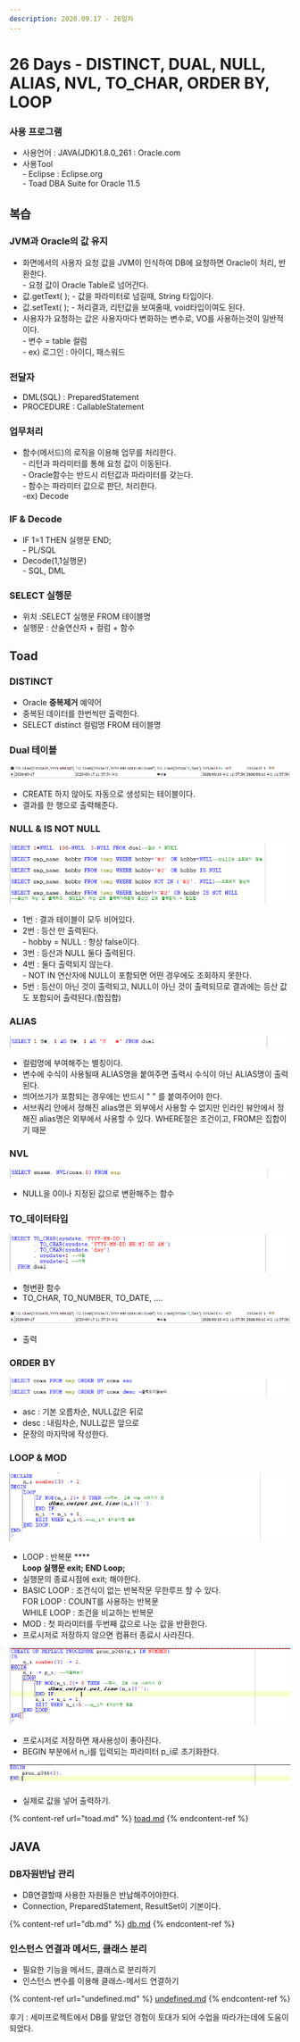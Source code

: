 ```yaml
---
description: 2020.09.17 - 26일차
---
```


# 26 Days - DISTINCT, DUAL, NULL, ALIAS, NVL, TO\_CHAR, ORDER BY, LOOP

### 사용 프로그램

* 사용언어 : JAVA(JDK)1.8.0\_261 : Oracle.com
* 사용Tool \
  \- Eclipse : Eclipse.org\
  \- Toad DBA Suite for Oracle 11.5

## 복습

### JVM과 Oracle의 값 유지

* 화면에서의 사용자 요청 값을 JVM이 인식하여 DB에 요청하면 Oracle이 처리, 반환한다.\
  \- 요청 값이 Oracle Table로 넘어간다.
* 값.getText( ); - 값을 파라미터로 넘길때, String 타입이다.
* 값.setText( ); - 처리결과, 리턴값을 보여줄때, void타입이여도 된다.
* 사용자가 요청하는 값은 사용자마다 변화하는 변수로, VO를 사용하는것이 일반적이다.\
  \- 변수 = table 컬럼\
  \- ex) 로그인 : 아이디, 패스워드&#x20;

### 전달자

* DML(SQL) : PreparedStatement
* PROCEDURE : CallableStatement

### 업무처리

* 함수(메서드)의 로직을 이용해 업무를 처리한다.\
  \- 리턴과 파라미터를 통해 요청 값이 이동된다.\
  \- Oracle함수는 반드시 리턴값과 파라미터를 갖는다.\
  \- 함수는 파라미터 값으로 판단, 처리한다.\
  \-ex) Decode

### IF & Decode

* IF 1=1 THEN 실행문 END;\
  \- PL/SQL
* Decode(1,1실행문)\
  \- SQL, DML

### SELECT 실행문

* 위치 :SELECT 실행문 FROM 테이블명
* 실행문 : 산술연산자 + 컬럼 + 함수

## Toad

### DISTINCT

* Oracle **중복제거** 예약어
* 중복된 데이터를 한번씩만 출력한다.
* SELECT distinct 컬럼명 FROM 테이블명

### Dual 테이블

![](../../../.gitbook/assets/dual-sysdate.png)

* CREATE 하지 않아도 자동으로 생성되는 테이블이다.
* 결과를 한 행으로 출력해준다.

### NULL & IS NOT NULL

![](<../../../.gitbook/assets/1 (9).png>)

* 1번 : 결과 테이블이 모두 비어있다.
* 2번 : 등산 만 출력된다. \
  \-  hobby = NULL : 항상 false이다.
* 3번 : 등산과 NULL 둘다 출력된다.
* 4번 : 둘다 출력되지 않는다. \
  \-  NOT IN 연산자에 NULL이 포함되면 어떤 경우에도 조회하지 못한다.
* 5번 : 등산이 아닌 것이 출력되고, NULL이 아닌 것이 출력되므로 결과에는 등산 값도 포함되어 출력된다.(합집합)

### ALIAS

![](<../../../.gitbook/assets/2 (8).png>)

* 컬럼명에 부여해주는 별칭이다.&#x20;
* 변수에 수식이 사용될때 ALIAS명을 붙여주면 출력시 수식이 아닌 ALIAS명이 출력된다.
* 띄어쓰기가 포함되는 경우에는 반드시 " " 를 붙여주어야 한다.
* 서브쿼리 안에서 정해진 alias명은 외부에서 사용할 수 없지만 인라인 뷰안에서 정해진 alias명은 외부에서 사용할 수 있다. WHERE절은 조건이고, FROM은 집합이기 때문

### NVL

![](<../../../.gitbook/assets/3 (9).png>)

* NULL을 0이나 지정된 값으로 변환해주는 함수

### TO\_데이터타입

![](<../../../.gitbook/assets/4 (9).png>)

* 형변환 함수
* TO\_CHAR, TO\_NUMBER, TO\_DATE, ....

![](../../../.gitbook/assets/dual-sysdate.png)

* 출력

### ORDER BY

![](<../../../.gitbook/assets/5 (8).png>)

* asc : 기본 오름차순, NULL값은 뒤로
* desc : 내림차순, NULL값은 앞으로
* 문장의 마지막에 작성한다.

### LOOP & MOD

![](<../../../.gitbook/assets/6 (5).png>)

* LOOP : 반복문 **** \
  **Loop 실행문 exit; END Loop;**
* 실행문의 종료시점에 exit; 해야한다.
* BASIC LOOP  : 조건식이 없는 반복작문 무한루프 할 수 있다.\
  FOR LOOP      : COUNT를 사용하는 반복문\
  WHILE LOOP : 조건을 비교하는 반복문
* MOD : 첫 파라미터를 두번째 값으로 나눈 값을 반환한다.
* 프로시저로 저장하지 않으면 컴퓨터 종료시 사라진다.

![](../../../.gitbook/assets/6-2.png)

* 프로시저로 저장하면 재사용성이 좋아진다.
* BEGIN 부분에서 n\_i를 입력되는 파라미터 p\_i로 초기화한다.

![](<../../../.gitbook/assets/6-3 (1).png>)

* 실제로 값을 넣어 출력하기.

{% content-ref url="toad.md" %}
[toad.md](toad.md)
{% endcontent-ref %}

## JAVA

### DB자원반납 관리

* DB연결할때 사용한 자원들은 반납해주어야한다.
* Connection, PreparedStatement, ResultSet이 기본이다.

{% content-ref url="db.md" %}
[db.md](db.md)
{% endcontent-ref %}

### 인스턴스 연결과 메서드, 클래스 분리

* 필요한 기능을 메서드, 클래스로 분리하기
* 인스턴스 변수를 이용해 클래스-메서드 연결하기

{% content-ref url="undefined.md" %}
[undefined.md](undefined.md)
{% endcontent-ref %}

후기 : 세미프로젝트에서 DB를 맡았던 경험이 토대가 되어 수업을 따라가는데에 도움이 되었다.

